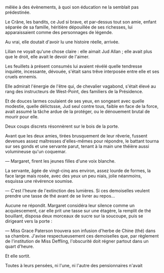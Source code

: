 mêlée à des évènements, à quoi son éducation ne la semblait pas prédestinée.

Le Crâne, les bandits, ce Jud si brave, et par-dessus tout son amie, enfant
séparée de sa famille, héritière dépouillée de ses richesses, lui
apparaissaient comme des personnages de légende.

Au vrai, elle doutait d'avoir lu une histoire réelle, arrivée.

Lilian ne voyait qu'une chose claire : elle aimait Jud Allan ; elle avait plus que le droit, elle avait le devoir de l'aimer.

Les feuillets à présent consumés lui avaient révélé quelle tendresse inquiète, incessante, dévouée, s'était sans trêve interposée entre elle et ses cruels ennemis.

Elle admirait l'énergie de l'être qui, de chevalier vagabond, s'était élevé au rang des instructeurs de West-Point, des familiers de la Présidence.

Et de douces larmes coulaient de ses yeux, en songeant avec quelle modestie, quelle délictssse, Jud seul contre tous, faible en face de la force,
avait assumé la tâche ardue de la protéger, ou le dénouement brutal de
mourir pour elle.

Deux coups discrets résonnèrent sur le bois de la porte.

Avant que les deux amies, tirées brusquement de leur rêverie, fussent
devenues assez maîtresses d'elles-mêmes pour répondre, le battant tourna
sur ses gonds et une servante parut, tenant à la main une théière aussi
volumineuse qu'un coquemar.

— Margaret, firent les jeunes filles d'une voix blanche.

La servante, âgée de vingt-cinq ans environ, assez lourde de formes, la face
large mais rosée, avec des yeux un peu niais, jolie néanmoins, esquissa une
révérence soumise.

— C'est l'heure de l'extinction des lumières. Si ces demoiselles veulent prendre une tasse de thé avant de se livrer au repos...

Aucune ne répondit. Margaret considéra leur silence comme un acquiescement,
car elle prit une tasse sur une étagère, la remplit de thé bouillant, disposa deux morceaux de sucre sur la soucoupe, puis se dirigeant vers la
porte : 

— Miss Grace Paterson trouvera son infusion d'herbe de Chine (thé) dans sa
chambre. J'avise respectueusement ces demoiselles que, par règlement de l'institution de Miss Deffling, l'obscurité doit régner partout dans un
quart d'heure.

Et elle sortit.

Toutes à leurs pensées, ni l'une, ni l'autre des pensionnaires n'avait
